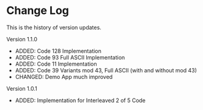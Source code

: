 Change Log
==========

This is the history of version updates.

Version 1.1.0

- ADDED: Code 128 Implementation
- ADDED: Code 93 Full ASCII Implementation
- ADDED: Code 11 Implementation
- ADDED: Code 39 Variants mod 43, Full ASCII (with and without mod 43)
- CHANGED: Demo App much improved

Version 1.0.1

- ADDED: Implementation for Interleaved 2 of 5 Code
